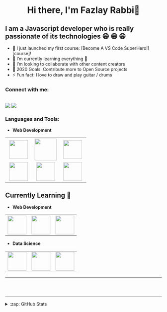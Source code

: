 <p align="center">
  <h1 align="center">Hi there, I'm Fazlay Rabbi👦</h1>

<!--
**fazlay/fazlay** is a ✨ _special_ ✨ repository because its `README.md` (this file) appears on your GitHub profile.

Here are some ideas to get you started:

- 🌱 I’m currently learning React.JS 
- 👯 I’m looking to collaborate on ...
- 🤔 I’m looking for help with ...
- 💬 Ask me about ...
- 📫 How to reach me: ...
- 😄 Pronouns: ...
- ⚡ Fun fact: ...
-->

## I am a Javascript developer who is really passionate of its technologies  😄  😄  😄 

- 🔭 I just launched my first course: [Become A VS Code SuperHero!][course]!
- 🌱 I’m currently learning everything 🤣
- 👯 I’m looking to collaborate with other content creators
- 🥅 2020 Goals: Contribute more to Open Source projects
- ⚡ Fun fact: I love to draw and play guitar / drums

### Connect with me:

<br>	
<a target="_blank" href="https://www.linkedin.com/in/fazlay-rabbi-00569178"><img src="https://img.shields.io/badge/-LinkedIn-0077B5?style=for-the-badge&logo=Linkedin&logoColor=white"></img></a>
<a target="_blank" href="mailto:rfazlay21@gmail.com"><img src="https://img.shields.io/badge/-Gmail-D14836?style=for-the-badge&logo=Gmail&logoColor=white"></img></a>
<br />

### Languages and Tools:


- **Web Development**
<table>
<tbody>
 <tr>
<td align="center" width="25%">
<img height=60px src="https://www.vectorlogo.zone/logos/w3_html5/w3_html5-ar21.svg"> 
</td>

<td align="center" width="25%">
<img height=70px src="https://1000logos.net/wp-content/uploads/2020/09/CSS-Logo.png"> 
</td>

<td align="center" width="25%">
<img height=60px src="https://www.vectorlogo.zone/logos/javascript/javascript-ar21.svg"> 
</td>

</tr>

 <tr>

 <td align="center" width="33%">
<img height=60px src="https://www.vectorlogo.zone/logos/getbootstrap/getbootstrap-ar21.svg"> 
</td>

<td align="center" width="33%">
<img height=60px src="https://www.vectorlogo.zone/logos/mysql/mysql-ar21.svg"> 
</td>

<td align="center" width="33%">
<img height=60px src="https://www.vectorlogo.zone/logos/python/python-ar21.svg"> 
</td>

</tr>

</tbody>
</table>

## Currently Learning :beginner:



- **Web Development**
<table>
<tbody>
 <tr>
<td align="center" width="33%">
<img height=60px src="https://www.vectorlogo.zone/logos/reactjs/reactjs-ar21.svg"> 
</td>

<td align="center" width="33%">
<img height=60px src="https://www.vectorlogo.zone/logos/graphql/graphql-ar21.svg"> 
</td>

<td align="center" width="33%">
<img height=60px src="https://www.vectorlogo.zone/logos/firebase/firebase-ar21.svg"> 
</td>

</tr>

</tbody>
</table>

- **Data Science**

<table>
<tbody>
<tr>

<td align="center" width="33%">
<img height=60px src="https://www.vectorlogo.zone/logos/jupyter/jupyter-ar21.svg"> 
</td>


<td align="center" width="33%">
<img height=60px src="https://www.vectorlogo.zone/logos/numpy/numpy-ar21.svg"> 
</td>

<td align="center" width="33%">
<img height=60px src="https://upload.wikimedia.org/wikipedia/commons/e/ed/Pandas_logo.svg"> 
</td>
</tr>

</tbody>
</table>

<hr>


<br />
<br />

---

<details>
  <summary>:zap: GitHub Stats</summary>

  <img align="left" alt="Fazlay's GitHub Stats" src="https://github-readme-stats.vercel.app/api?username=fazlay" />

</details>